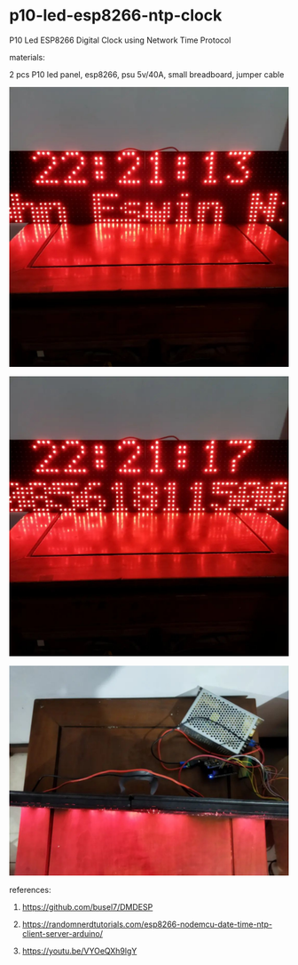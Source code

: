 # p10-led-esp8266-ntp-clock
P10 Led ESP8266 Digital Clock using Network Time Protocol

materials:

2 pcs P10 led panel, esp8266, psu 5v/40A, small breadboard, jumper cable

![alt text](https://github.com/jenizar/p10-led-esp8266-ntp-clock/blob/main/screenshot/image1.jpg)

![alt text](https://github.com/jenizar/p10-led-esp8266-ntp-clock/blob/main/screenshot/image2.jpg)

![alt text](https://github.com/jenizar/p10-led-esp8266-ntp-clock/blob/main/screenshot/image3.jpg)

references:

1. https://github.com/busel7/DMDESP

2. https://randomnerdtutorials.com/esp8266-nodemcu-date-time-ntp-client-server-arduino/

3. https://youtu.be/VYOeQXh9lgY
